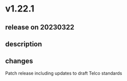 # v1.22.1

## release on 20230322

## description

## changes

Patch release including updates to draft Telco standards

